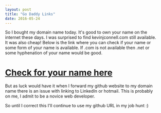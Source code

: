 ```yaml
---
layout: post
title: "Go Daddy Links"
date: 2016-05-24
---
```


So I bought my domain name today.  It's good to own your name on the internet these days.  I was surprised to find kevinjconnell.com still available.  It was also cheap!  Below is the link where you can check if your name or some form of your name is available.  If .com is not available then .net or some hyphenation of your name would be good.
<h1> <a href "https://www.godaddy.com/offers/default.aspx?isc=cjc99com&tmskey=1dom_03&cvosrc=affiliate.cj.7790004">Check for your name here</a></h1>
But as luck would have it when I forward my github website to my domain name there is an issue with linking to LinkedIn or hotmail.  This is probably on me, I admit to be a novice web developer. 

So until I correct this I'll continue to use my github URL in my job hunt :)

